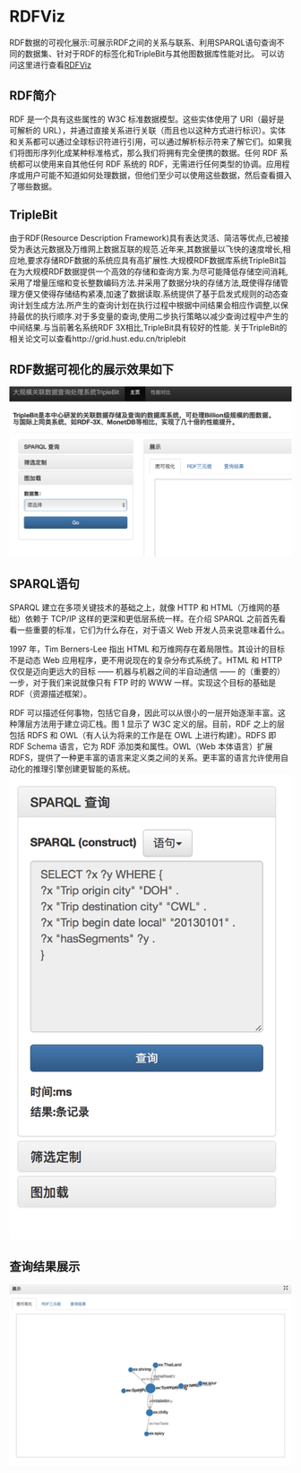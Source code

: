 # RDFViz
RDF数据的可视化展示:可展示RDF之间的关系与联系、利用SPARQL语句查询不同的数据集、针对于RDF的标签化和TripleBit与其他图数据库性能对比。
可以访问这里进行查看[RDFViz](222.20.79.232:53000)
## RDF简介
RDF 是一个具有这些属性的 W3C 标准数据模型。这些实体使用了 URI（最好是可解析的 URL），并通过直接关系进行关联（而且也以这种方式进行标识）。实体和关系都可以通过全球标识符进行引用，可以通过解析标示符来了解它们。如果我们将图形序列化成某种标准格式，那么我们将拥有完全便携的数据。任何 RDF 系统都可以使用来自其他任何 RDF 系统的 RDF，无需进行任何类型的协调。应用程序或用户可能不知道如何处理数据，但他们至少可以使用这些数据，然后查看摄入了哪些数据。
## TripleBit
由于RDF(Resource Description Framework)具有表达灵活、简洁等优点,已被接受为表达元数据及万维网上数据互联的规范.近年来,其数据量以飞快的速度增长,相应地,要求存储RDF数据的系统应具有高扩展性.大规模RDF数据库系统TripleBit旨在为大规模RDF数据提供一个高效的存储和查询方案.为尽可能降低存储空间消耗,采用了增量压缩和变长整数编码方法.并采用了数据分块的存储方法,既使得存储管理方便又使得存储结构紧凑,加速了数据读取.系统提供了基于启发式规则的动态查询计划生成方法.所产生的查询计划在执行过程中根据中间结果会相应作调整,以保持最优的执行顺序.对于多变量的查询,使用二步执行策略以减少查询过程中产生的中间结果.与当前著名系统RDF 3X相比,TripleBit具有较好的性能.
关于TripleBit的相关论文可以查看http://grid.hust.edu.cn/triplebit
## RDF数据可视化的展示效果如下
![整体描述](img/RDFViz.png)
## SPARQL语句
SPARQL 建立在多项关键技术的基础之上，就像 HTTP 和 HTML（万维网的基础）依赖于 TCP/IP 这样的更深和更低层系统一样。在介绍 SPARQL 之前首先看看一些重要的标准，它们为什么存在，对于语义 Web 开发人员来说意味着什么。

1997 年，Tim Berners-Lee 指出 HTML 和万维网存在着局限性。其设计的目标不是动态 Web 应用程序，更不用说现在的复杂分布式系统了。HTML 和 HTTP 仅仅是迈向更远大的目标 —— 机器与机器之间的半自动通信 —— 的（重要的）一步，对于我们来说就像只有 FTP 时的 WWW 一样。实现这个目标的基础是 RDF（资源描述框架）。

RDF 可以描述任何事物，包括它自身，因此可以从很小的一层开始逐渐丰富。这种薄层方法用于建立词汇栈。图 1 显示了 W3C 定义的层。目前，RDF 之上的层包括 RDFS 和 OWL（有人认为将来的工作是在 OWL 上进行构建）。RDFS 即 RDF Schema 语言，它为 RDF 添加类和属性。OWL（Web 本体语言）扩展 RDFS，提供了一种更丰富的语言来定义类之间的关系。更丰富的语言允许使用自动化的推理引擎创建更智能的系统。
![整体描述](img/SPARQL查询语句.png)
## 查询结果展示
![整体描述](img/查询展示.png)
